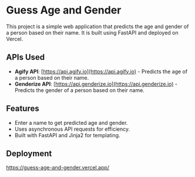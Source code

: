 # Guess Age and Gender

This project is a simple web application that predicts the age and gender of a person based on their name. It is built using FastAPI and deployed on Vercel.

## APIs Used
- **Agify API**: [https://api.agify.io](https://api.agify.io) - Predicts the age of a person based on their name.
- **Genderize API**: [https://api.genderize.io](https://api.genderize.io) - Predicts the gender of a person based on their name.

## Features
- Enter a name to get predicted age and gender.
- Uses asynchronous API requests for efficiency.
- Built with FastAPI and Jinja2 for templating.

## Deployment
https://guess-age-and-gender.vercel.app/



